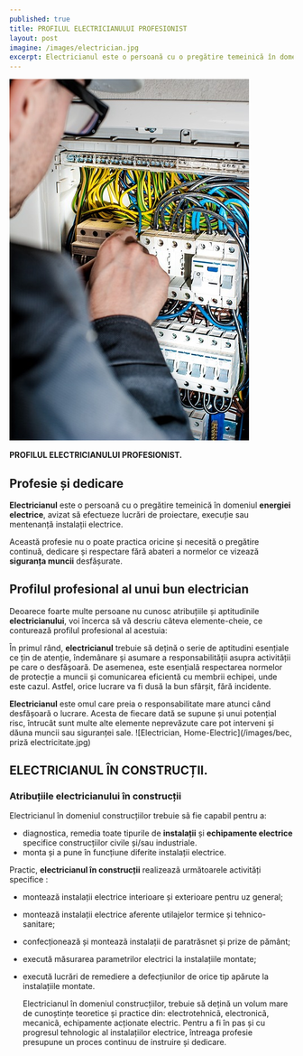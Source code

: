 ```yaml
---
published: true
title: PROFILUL ELECTRICIANULUI PROFESIONIST
layout: post
imagine: /images/electrician.jpg
excerpt: Electricianul este o persoană cu o pregătire temeinică în domeniul energiei electrice, avizat să efectueze lucrări de proiectare, execuție sau mentenanță instalații electrice.
---
```

 
 
![Electrician, Home-Electric](/images/electrician.jpg)

 

**PROFILUL ELECTRICIANULUI PROFESIONIST.**


## Profesie și dedicare

**Electricianul** este o persoană cu o pregătire temeinică în domeniul **energiei electrice**, avizat să efectueze lucrări de proiectare, execuție sau mentenanță instalații electrice.

Această profesie nu o poate practica oricine și necesită o pregătire continuă, dedicare și respectare fără abateri a normelor ce vizează **siguranța muncii** desfășurate.

## Profilul profesional al unui bun electrician

Deoarece foarte multe persoane nu cunosc atribuțiile și aptitudinile **electricianului**, voi încerca să vă descriu câteva elemente-cheie, ce conturează profilul profesional al acestuia: 

În primul rând, **electricianul** trebuie să dețină o serie de aptitudini esențiale ce țin de atenție, îndemânare și asumare a responsabilității asupra activității pe care o desfășoară. De asemenea, este esențială respectarea normelor de protecție a muncii și comunicarea eficientă cu membrii echipei, unde este cazul. Astfel, orice lucrare va fi dusă la bun sfârșit, fără incidente.

**Electricianul** este omul care preia o responsabilitate mare atunci când desfășoară o lucrare. Acesta de fiecare dată se supune și unui potențial risc, întrucât sunt multe alte elemente neprevăzute care pot interveni și dăuna muncii sau siguranței sale. 
![Electrician, Home-Electric](/images/bec, priză electricitate.jpg)

## ELECTRICIANUL ÎN CONSTRUCȚII.

### Atribuțiile electricianului în construcții


Electricianul în domeniul construcțiilor trebuie sã fie capabil pentru a:

- diagnostica, remedia toate tipurile de **instalații** și **echipamente electrice** specifice construcțiilor civile și/sau industriale.
- monta și a pune în funcțiune diferite instalații electrice.

Practic, **electricianul în construcții** realizeazã următoarele activități specifice :

- montează instalații electrice interioare și exterioare pentru uz general;

- montează instalații electrice aferente utilajelor termice și tehnico-sanitare;

- confecționează și monteazã instalații de paratrăsnet și prize de pământ;

- execută măsurarea parametrilor electrici la instalațiile montate;

- execută lucrări de remediere a defecțiunilor de orice tip apărute la instalațiile montate.

   Electricianul în domeniul construcțiilor, trebuie să dețină un volum mare de cunoștințe teoretice și practice din: electrotehnicã, electronicã, mecanicã, echipamente acționate electric. Pentru a fi în pas și cu progresul tehnologic al instalațiilor electrice, întreaga profesie presupune un proces continuu de instruire și dedicare.



